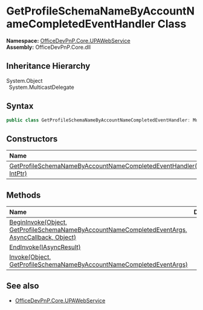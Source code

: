 # GetProfileSchemaNameByAccountNameCompletedEventHandler Class
  

**Namespace:** [OfficeDevPnP.Core.UPAWebService](OfficeDevPnP.Core.UPAWebService.md)  
**Assembly:** OfficeDevPnP.Core.dll  
## Inheritance Hierarchy
System.Object  
&ensp;System.MulticastDelegate  
## Syntax
```C#
public class GetProfileSchemaNameByAccountNameCompletedEventHandler: MulticastDelegate
```
## Constructors
|**Name**|**Description**|
|:-----|:-----|
| [GetProfileSchemaNameByAccountNameCompletedEventHandler(Object, IntPtr)](OfficeDevPnP.Core.UPAWebService.GetProfileSchemaNameByAccountNameCompletedEventHandler.ctor1.md) |  
## Methods
|**Name**|**Description**|
|:-----|:-----|
| [BeginInvoke(Object, GetProfileSchemaNameByAccountNameCompletedEventArgs, AsyncCallback, Object)](OfficeDevPnP.Core.UPAWebService.GetProfileSchemaNameByAccountNameCompletedEventHandler.945a2911.md) | 
| [EndInvoke(IAsyncResult)](OfficeDevPnP.Core.UPAWebService.GetProfileSchemaNameByAccountNameCompletedEventHandler.c9867657.md) | 
| [Invoke(Object, GetProfileSchemaNameByAccountNameCompletedEventArgs)](OfficeDevPnP.Core.UPAWebService.GetProfileSchemaNameByAccountNameCompletedEventHandler.94706d63.md) | 
## See also
- [OfficeDevPnP.Core.UPAWebService](OfficeDevPnP.Core.UPAWebService.md)
